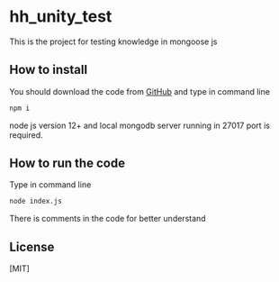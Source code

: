 # hh_unity_test
This is the project for testing knowledge in mongoose js

## How to install
You should download the code from [GitHub](https://github.com/Sharofboyev/hh_unity_test.git) and type in command line 
```bash
npm i
```

node js version 12+ and local mongodb server running in 27017 port is required.

## How to run the code

Type in command line
```bash
node index.js
```
There is comments in the code for better understand

## License
[MIT]
